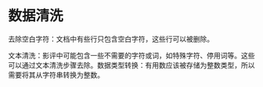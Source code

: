 # 数据清洗

去除空白字符：文档中有些行只包含空白字符，这些行可以被删除。

文本清洗：影评中可能包含一些不需要的字符或词，如特殊字符、停用词等。这些可以通过文本清洗步骤去除。数据类型转换：有用数应该被存储为整数类型，所以需要将其从字符串转换为整数。